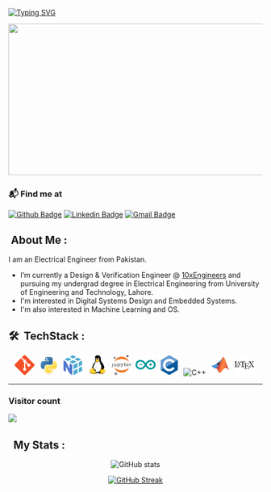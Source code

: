 [![Typing SVG](https://readme-typing-svg.herokuapp.com?duration=6000&center=true&width=1000&lines=Hi+there+%F0%9F%91%8B!+I'm+Ammar+khan)](https://git.io/typing-svg)
<p align="center"><img src="https://media.giphy.com/media/dWesBcTLavkZuG35MI/giphy.gif" width="600" height="300"  /></p>

### 📬 Find me at
[![Github Badge](http://img.shields.io/badge/-Github-black?style=flat-square&logo=github&link=https://github.com/Ammarkhan561/)](https://github.com/Ammarkhan561/) 
[![Linkedin Badge](https://img.shields.io/badge/-LinkedIn-blue?style=flat-square&logo=Linkedin&logoColor=white&link=https://www.linkedin.com/in/hemanthkollipara/)](https://www.linkedin.com/in/ammarkhank561)
[![Gmail Badge](https://img.shields.io/badge/-Gmail-d14836?style=flat-square&logo=Gmail&logoColor=white&link=mailto:defcon.sentinal95@gmail.com)](mailto:ammar.sarwar@10xengineers.ai)




## &nbsp;About Me :

I am an Electrical Engineer from Pakistan.

- I’m currently a Design & Verification Engineer @ [10xEngineers](http://10xengineers.ai/) and pursuing my undergrad degree in Electrical Engineering from University of Engineering and Technology, Lahore.
- I'm interested in Digital Systems Design and Embedded Systems.
- I'm also interested in Machine Learning and OS.
## 🛠 &nbsp;TechStack :

<div align="center">

  <img src="https://github.com/devicons/devicon/blob/master/icons/git/git-original.svg" title="git" alt="git" width="40" height="40"/>&nbsp;
  <img src="https://github.com/devicons/devicon/blob/master/icons/python/python-original.svg" title="python" alt="python" width="40" height="40"/>&nbsp;
  <img src="https://github.com/devicons/devicon/blob/master/icons/numpy/numpy-original.svg" title="numpy" alt="numpy" width="40" height="40"/>&nbsp;
  <img src="https://github.com/devicons/devicon/blob/master/icons/linux/linux-original.svg" title="Linux" alt="Linux" width="40" height="40"/>&nbsp;
  <img src="https://github.com/devicons/devicon/blob/master/icons/jupyter/jupyter-original-wordmark.svg" title="jupyter" alt="jupyter" width="40" height="40"/>&nbsp;
  <img src="https://github.com/devicons/devicon/blob/master/icons/arduino/arduino-original.svg" title="arduino" alt="arduino" width="40" height="40"/>&nbsp;
  <img src="https://github.com/devicons/devicon/blob/master/icons/c/c-original.svg" title="C" alt="C" width="40" height="40"/>&nbsp;
  <img src="https://github.com/isocpp/logos/blob/master/cpp_logo.svg" title="C++" alt="C++" width="40" height="40"/>&nbsp;
  <img src="https://github.com/devicons/devicon/blob/master/icons/matlab/matlab-original.svg" title="matlab" alt="matlab" width="40" height="40"/>&nbsp;
  <img src="https://github.com/devicons/devicon/blob/master/icons/latex/latex-original.svg" title="LaTeX" alt="matlab" width="40" height="40"/>&nbsp;
</div>

<hr />

### Visitor count
<img src="https://profile-counter.glitch.me/Ammarkhan561/count.svg" />

## &nbsp; My Stats :

<div align="center">

  ![GitHub stats](https://github-readme-stats.vercel.app/api?username=Ammarkhan561&show_icons=true&theme=vision-friendly-dark)

  [![GitHub Streak](http://github-readme-streak-stats.herokuapp.com?user=Ammarkhan561&theme=dark&background=000000)](https://git.io/streak-stats)

</div>
